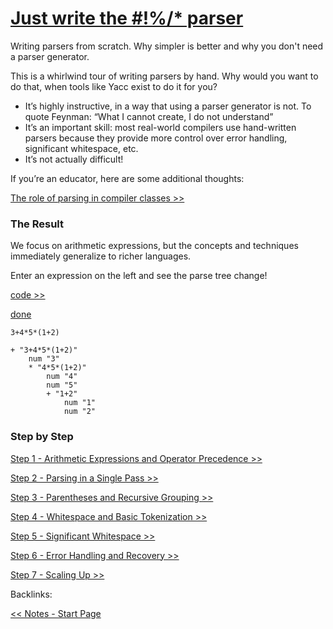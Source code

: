 # [Just write the #!%/* parser](https://tiarkrompf.github.io/notes/?/just-write-the-parser/)

Writing parsers from scratch. Why simpler is better and why you don't need a parser generator.

This is a whirlwind tour of writing parsers by hand. Why would you want to do that, when tools like Yacc exist to do it for you?

- It’s highly instructive, in a way that using a parser generator is not. To quote Feynman: “What I cannot create, I do not understand”
- It’s an important skill: most real-world compilers use hand-written parsers because they provide more control over error handling, significant whitespace, etc.
- It’s not actually difficult!

If you’re an educator, here are some additional thoughts:

[The role of parsing in compiler classes >>](https://tiarkrompf.github.io/notes/?/just-write-the-parser/aside1)

### The Result

We focus on arithmetic expressions, but the concepts and techniques immediately generalize to richer languages.

Enter an expression on the left and see the parse tree change!

[code >>](https://tiarkrompf.github.io/notes/?/just-write-the-parser/aside2)

[done](https://tiarkrompf.github.io/notes/?/just-write-the-parser/)

```
3+4*5*(1+2)
```

```
+ "3+4*5*(1+2)"
	num "3"
	* "4*5*(1+2)"
		num "4"
		num "5"
		+ "1+2"
			num "1"
			num "2"
```

### Step by Step

[Step 1 - Arithmetic Expressions and Operator Precedence >>](https://tiarkrompf.github.io/notes/?/just-write-the-parser/aside3)

[Step 2 - Parsing in a Single Pass >>](https://tiarkrompf.github.io/notes/?/just-write-the-parser/aside4)

[Step 3 - Parentheses and Recursive Grouping >>](https://tiarkrompf.github.io/notes/?/just-write-the-parser/aside5)

[Step 4 - Whitespace and Basic Tokenization >>](https://tiarkrompf.github.io/notes/?/just-write-the-parser/aside6)

[Step 5 - Significant Whitespace >>](https://tiarkrompf.github.io/notes/?/just-write-the-parser/aside8)

[Step 6 - Error Handling and Recovery >>](https://tiarkrompf.github.io/notes/?/just-write-the-parser/aside9)

[Step 7 - Scaling Up >>](https://tiarkrompf.github.io/notes/?/just-write-the-parser/aside10)

Backlinks:

[<< Notes - Start Page](https://tiarkrompf.github.io/notes/?/public/)